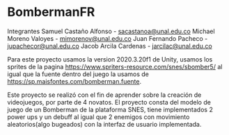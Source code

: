 # BombermanFR
Integrantes 
Samuel Castaño Alfonso - sacastanoa@unal.edu.co
Michael Moreno Valoyes - mimorenov@unal.edu.co
Juan Fernando Pacheco - jupachecor@unal.edu.co
Jacob Arcila Cardenas - jarcilac@unal.edu.co

Para este proyecto usamos la version 2020.3.20f1 de Unity, usamos los sprites de la pagina https://www.spriters-resource.com/snes/sbomber5/ al igual que la fuente dentro del juego la usamos de https://sp.maisfontes.com/bomberman.fuente.

Este proyecto se realizó con el fin de aprender sobre la creación de videojuegos, por parte de 4 novatos. El proyecto consta del modelo de juego de un Bomberman de la plataforma SNES, tiene implementados 2 power ups y un debuff al igual que 2 enemigos con movimiento aleatorios(algo bugeados) con la interfaz de usuario implementada.
